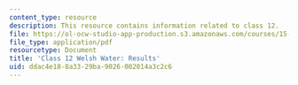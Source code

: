 ```yaml
---
content_type: resource
description: This resource contains information related to class 12.
file: https://ol-ocw-studio-app-production.s3.amazonaws.com/courses/15-067-competitive-decision-making-and-negotiation-spring-2011/ddac4e188a3329ba9026002014a3c2c6_MIT15_067S11_Cl12_W_W_RE.pdf
file_type: application/pdf
resourcetype: Document
title: 'Class 12 Welsh Water: Results'
uid: ddac4e18-8a33-29ba-9026-002014a3c2c6
---
```

